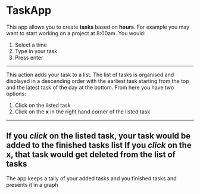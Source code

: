 # TaskApp
This app allows you to create **tasks** based on **hours**.
For example you may want to start working on a project at 8:00am. You would:
1. Select a time
2. Type in your task
3. Press enter
---
This action adds your task to a list. The list of tasks is organised and displayed in a descending order with the earliest task starting from the top and the latest task of the day at the bottom.
From here you have two options:
1. Click on the listed task
2. Click on the **x** in the right hand corner of the listed task
---
If you *click* on the listed task, your task would be added to the finished tasks list
If you *click* on the **x**, that task would get deleted from the list of tasks
---
The app keeps a tally of your added tasks and you finished tasks and presents it in a graph
